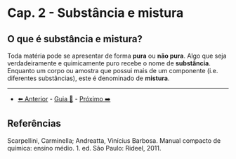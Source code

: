 # Cap. 2 - Substância e mistura

## O que é substância e mistura?

Toda matéria pode se apresentar de forma **pura** ou **não pura**. Algo que seja verdadeiramente e quimicamente puro recebe o nome de **substância**. Enquanto um corpo ou amostra que possui mais de um componente (i.e. diferentes substâncias), este é denominado de **mistura**.

---

- [⬅️ Anterior](1-materia-e-estados-fisicos.md) - [Guia 📝](../guia-de-quimica.md) - [Próximo ➡️](2-substancia-e-mistura.md)

## Referências

Scarpellini, Carminella; Andreatta, Vinícius Barbosa. Manual compacto de química: ensino médio. 1. ed. São Paulo: Rideel, 2011.

